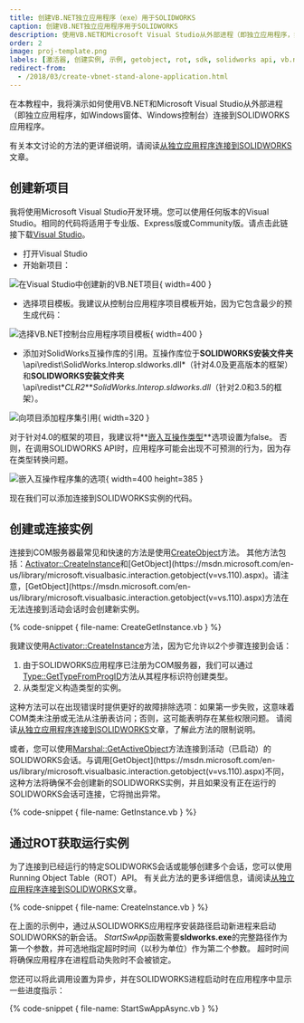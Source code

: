 ```yaml
---
title: 创建VB.NET独立应用程序（exe）用于SOLIDWORKS
caption: 创建VB.NET独立应用程序用于SOLIDWORKS
description: 使用VB.NET和Microsoft Visual Studio从外部进程（即独立应用程序，如Windows窗体、Windows控制台）连接到SOLIDWORKS应用程序的指南
order: 2
image: proj-template.png
labels: [激活器, 创建实例, 示例, getobject, rot, sdk, solidworks api, vb.net]
redirect-from:
  - /2018/03/create-vbnet-stand-alone-application.html
---
```

在本教程中，我将演示如何使用VB.NET和Microsoft Visual Studio从外部进程（即独立应用程序，如Windows窗体、Windows控制台）连接到SOLIDWORKS应用程序。

有关本文讨论的方法的更详细说明，请阅读[从独立应用程序连接到SOLIDWORKS](/solidworks-api/getting-started/stand-alone/)文章。

## 创建新项目

我将使用Microsoft Visual Studio开发环境。您可以使用任何版本的Visual Studio。相同的代码将适用于专业版、Express版或Community版。请点击此链接下载[Visual Studio](https://www.visualstudio.com/vs/community/)。

* 打开Visual Studio
* 开始新项目：

![在Visual Studio中创建新的VB.NET项目](new-project.png){ width=400 }

* 选择项目模板。我建议从控制台应用程序项目模板开始，因为它包含最少的预生成代码：

![选择VB.NET控制台应用程序项目模板](proj-template.png){ width=400 }

* 添加对SolidWorks互操作库的引用。互操作库位于**SOLIDWORKS安装文件夹**\api\redist\SolidWorks.Interop.sldworks.dll*（针对4.0及更高版本的框架）和**SOLIDWORKS安装文件夹**\api\redist\**CLR2**\**SolidWorks.Interop.sldworks.dll*（针对2.0和3.5的框架）。

![向项目添加程序集引用](add-ref.png){ width=320 }

对于针对4.0的框架的项目，我建议将**[嵌入互操作类型](https://docs.microsoft.com/en-us/dotnet/framework/interop/type-equivalence-and-embedded-interop-types)**选项设置为false。
否则，在调用SOLIDWORKS API时，应用程序可能会出现不可预测的行为，因为存在类型转换问题。

![嵌入互操作程序集的选项](embed-interops.png){ width=400 height=385 }

现在我们可以添加连接到SOLIDWORKS实例的代码。

## 创建或连接实例

连接到COM服务器最常见和快速的方法是使用[CreateObject](https://msdn.microsoft.com/en-us/library/microsoft.visualbasic.interaction.createobject(v=vs.110).aspx)方法。
其他方法包括：[Activator::CreateInstance](https://msdn.microsoft.com/en-us/library/system.activator.createinstance(v=vs.110).aspx)和[GetObject](https://msdn.microsoft.com/en-us/library/microsoft.visualbasic.interaction.getobject(v=vs.110).aspx)。请注意，[GetObject](https://msdn.microsoft.com/en-us/library/microsoft.visualbasic.interaction.getobject(v=vs.110).aspx)方法在无法连接到活动会话时会创建新实例。

{% code-snippet { file-name: CreateGetInstance.vb } %}

我建议使用[Activator::CreateInstance](https://msdn.microsoft.com/en-us/library/system.activator.createinstance(v=vs.110).aspx)方法，因为它允许以2个步骤连接到会话：

1. 由于SOLIDWORKS应用程序已注册为COM服务器，我们可以通过[Type::GetTypeFromProgID](https://msdn.microsoft.com/en-us/library/system.type.gettypefromprogid(v=vs.110).aspx)方法从其程序标识符创建类型。
2. 从类型定义构造类型的实例。

这种方法可以在出现错误时提供更好的故障排除选项：如果第一步失败，这意味着COM类未注册或无法从注册表访问；否则，这可能表明存在某些权限问题。
请阅读[从独立应用程序连接到SOLIDWORKS](/solidworks-api/getting-started/stand-alone#method-a---activator-and-progid)文章，了解此方法的限制说明。

或者，您可以使用[Marshal::GetActiveObject](https://msdn.microsoft.com/en-us/library/system.runtime.interopservices.marshal.getactiveobject(v=vs.110).aspx)方法连接到活动（已启动）的SOLIDWORKS会话。与调用[GetObject](https://msdn.microsoft.com/en-us/library/microsoft.visualbasic.interaction.getobject(v=vs.110).aspx)不同，这种方法将确保不会创建新的SOLIDWORKS实例，并且如果没有正在运行的SOLIDWORKS会话可连接，它将抛出异常。

{% code-snippet { file-name: GetInstance.vb } %}

## 通过ROT获取运行实例

为了连接到已经运行的特定SOLIDWORKS会话或能够创建多个会话，您可以使用Running Object Table（ROT）API。
有关此方法的更多详细信息，请阅读[从独立应用程序连接到SOLIDWORKS](/solidworks-api/getting-started/stand-alone#method-b---running-object-table-rot)文章。

{% code-snippet { file-name: CreateInstance.vb } %}

在上面的示例中，通过从SOLIDWORKS应用程序安装路径启动新进程来启动SOLIDWORKS的新会话。
*StartSwApp*函数需要**sldworks.exe**的完整路径作为第一个参数，并可选地指定超时时间（以秒为单位）作为第二个参数。
超时时间将确保应用程序在进程启动失败时不会被锁定。

您还可以将此调用设置为异步，并在SOLIDWORKS进程启动时在应用程序中显示一些进度指示：

{% code-snippet { file-name: StartSwAppAsync.vb } %}